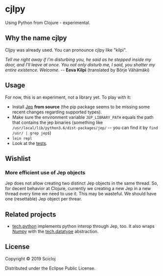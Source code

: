 # cjlpy

Using Python from Clojure - experimental.

## Why the name cjlpy

Cljpy was already used. You can pronounce cjlpy like "kilpi".

*Tell me right away if I’m disturbing you,
he said as he stepped inside my door,
and I’ll leave at once.
You not only disturb me, I said,
you shatter my entire existence.
Welcome.*
 -- **Eeva Kilpi** (translated by Börje Vähämäki)

## Usage

For now, this is an experiment, not a library yet. To play with it:

- Install [Jep](https://github.com/ninia/jep) **from source** (the pip package seems to be missing some recent changes regarding supported types).
- Make sure the environment variable `JEP_LIBRARY_PATH` equals the path that contains the jep binaries (something like `/usr/local/lib/python3.6/dist-packages/jep/` -- you can find it by `find /usr/ | grep jep$`)
- `lein repl`
- Look at the [tests](./test/cjlpy/core_test.clj).

## Wishlist

### More efficient use of Jep objects
Jep does not allow creating two distinct Jep objects in the same thread. So, for decent behavior at Clojure, currently we creating a new Jep in a new thread every time we need to use it. This may be wasteful. We should have one (resettable) Jep object per threar.

## Related projects

- [tech.python](https://github.com/techascent/tech.python) implements python interop through Jep, too. It also wraps [Numpy](https://www.numpy.org) with the [tech.datatype](https://github.com/techascent/tech.datatype) abstraction.

## License

Copyright © 2019 Scicloj

Distributed under the Eclipse Public License.

